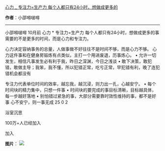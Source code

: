 

[心力 _ 专注力=生产力 每个人都只有24小时，想做成更多的](https://m.okjike.com/originalPosts/66655a33fc01f97a6e986bd5?s=ewoidSI6ICI1N2Y0ZGFjYWI2YzFlNTEzMDBiMDQyNmQiCn0=)

**作者**：小邵嘚啵嘚

---

小邵嘚啵嘚
10月前
心力 * 专注力=生产力
每个人都只有24小时，想做成更多的事需要的不是更多的时间，而是心力和专注力。

心力决定容纳事务的总量，人做事做不好往往不是时间不够，而是心力不够。 心力这件事和在健身房锻炼有点类似，主打一个用进废退，历事炼心。
• 允许一切发生，相信凡事发生必有利于我，昨日之深渊，今日之浅谈
• 敢下决策，敢犯错，敢做主导；我笨，我不懂，所以犯错正常，吃亏正常，早犯错有利，晚了连犯错机会都没有

专注力代表单位时间的效率，越忘我，越沉浸，则力出一孔，心越安宁。
• 每个时间块的精力集中，只想一件事
• 时间块的要完成的事目标清晰，目标越具体，每一步越好落地
• 别怕错过紧急的事，大部分需要靠时效性维持的事，都不是好事
心不安宁，则一事无成
25
0
2

浴室沉思

100万+人已经加入

加入

**图片**：
![](https://cdnv2.ruguoapp.com/Fl5RbbwUjfbcdqZNZ0ENsIlloX-Jv3.jpg?imageMogr2/auto-orient/thumbnail/1500x2000%3E/interlace/1)